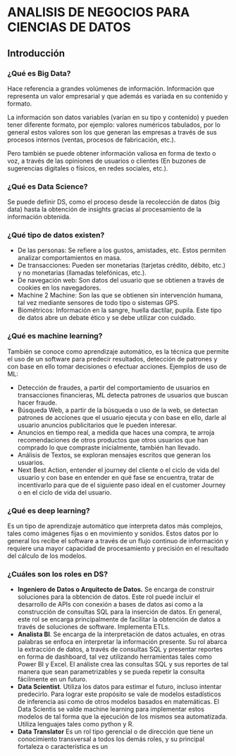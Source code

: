 

# ANALISIS DE NEGOCIOS PARA CIENCIAS DE DATOS
## Introducción

### ¿Qué es Big Data?

Hace referencia a grandes volúmenes de información. Información que representa un valor empresarial y que además es variada en su contenido y formato.

La información son datos variables (varían en su tipo y contenido) y pueden tener diferente formato, por ejemplo: valores numéricos tabulados, por lo general estos valores son los que generan las empresas a través de sus procesos internos (ventas, procesos de fabricación, etc.).

Pero también se puede obtener información valiosa en forma de texto o voz, a través de las opiniones de usuarios o clientes (En buzones de sugerencias digitales o físicos, en redes sociales, etc.).

### ¿Qué es Data Science?
Se puede definir DS, como el proceso desde la recolección de datos (big data) hasta la obtención de insights gracias al procesamiento de la información obtenida.

### ¿Qué tipo de datos existen?

 - De las personas: Se refiere a los gustos, amistades, etc. Estos permiten analizar comportamientos en masa.
 - De transacciones: Pueden ser monetarias (tarjetas crédito, débito, etc.) y no monetarias (llamadas telefónicas, etc.).
 - De navegación web: Son datos del usuario que se obtienen a través de cookies en los navegadores.
 - Machine 2 Machine: Son las que se obtienen sin intervención humana, tal vez mediante sensores de todo tipo o sistemas GPS.
 - Biométricos: Información en la sangre, huella dactilar, pupila. Este tipo de datos abre un debate ético y se debe utilizar con cuidado.

### ¿Qué es machine learning?
También se conoce como aprendizaje automático, es la técnica que permite el uso de un software para predecir resultados, detección de patrones y con base en ello tomar decisiones o efectuar acciones.
Ejemplos de uso de ML:

 - Detección de fraudes, a partir del comportamiento de usuarios en transacciones financieras, ML detecta patrones de usuarios que buscan hacer fraude.
 - Búsqueda Web, a partir de la búsqueda o uso de la web, se detectan patrones de acciones que el usuario ejecuta y con base en ello, darle al usuario anuncios publicitarios que le pueden interesar.
 - Anuncios en tiempo real, a medida que haces una compra, te arroja recomendaciones de otros productos que otros usuarios que han comprado lo que compraste inicialmente, también han llevado.
 - Análisis de Textos, se exploran mensajes escritos que generan los usuarios.
 - Next Best Action, entender el journey del cliente o el ciclo de vida del usuario y con base en entender en qué fase se encuentra, tratar de incentivarlo para que de el siguiente paso ideal en el customer Journey o en el ciclo de vida del usuario.
### ¿Qué es deep learning?
Es un tipo de aprendizaje automático que interpreta datos más complejos, tales como imágenes fijas o en movimiento y sonidos. Estos datos por lo general los recibe el software a través de un flujo continuo de información y requiere una mayor capacidad de procesamiento y precisión en el resultado del cálculo de los modelos.
### ¿Cuáles son los roles en DS?
 - **Ingeniero de Datos o Arquitecto de Datos.** Se encarga de construir soluciones para la obtención de datos. Este rol puede incluir el desarrollo de APIs con conexión a bases de datos asi como a la construcción de consultas SQL para la inserción de datos. En general, este rol se encarga principalmente de facilitar la obtención de datos a través de soluciones de software. Implementa ETLs.
  - **Analista BI**. Se encarga de la interpretación de datos actuales, en otras palabras se enfoca en interpretar la información presente. Su rol abarca la extracción de datos, a través de consultas SQL y presentar reportes en forma de dashboard, tal vez utilizando herramientas tales como Power BI y Excel. El análiste crea las consultas SQL y sus reportes de tal manera que sean parametrizables y se pueda repetir la consulta fácilmente en un futuro.
  - **Data Scientist**. Utiliza los datos para estimar el futuro, incluso intentar predecirlo. Para lograr este propósito se vale de modelos estadísticos de inferencia asi como de otros modelos basados en matemáticas. El Data Scientis se valde machine learning para implementar estos modelos de tal forma que la ejecución de los mismos sea automatizada. Utiliza lenguajes tales como python y R.
  - **Data Translator** Es un rol tipo gerencial o de dirección que tiene un conocimiento transversal a todos los demás roles, y su principal fortaleza o característica es un

<!--stackedit_data:
eyJoaXN0b3J5IjpbMTMwMzk5ODA5MSwtODk2NTM3MDQ1LDEyNT
A2MDg4OTcsMTQyNzg0MjM5NywtMTU0NTc0MDYyMiw2MjQ5NzUy
NzksLTExODM3NDY0NDddfQ==
-->